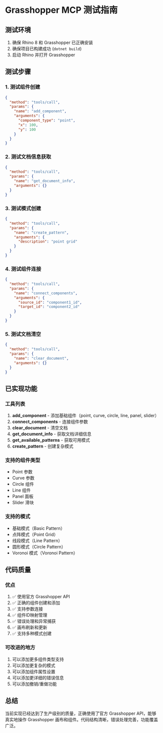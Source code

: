 # Grasshopper MCP 测试指南

## 测试环境
1. 确保 Rhino 8 和 Grasshopper 已正确安装
2. 确保项目已构建成功 (`dotnet build`)
3. 启动 Rhino 并打开 Grasshopper

## 测试步骤

### 1. 测试组件创建
```json
{
  "method": "tools/call",
  "params": {
    "name": "add_component",
    "arguments": {
      "component_type": "point",
      "x": 100,
      "y": 100
    }
  }
}
```

### 2. 测试文档信息获取
```json
{
  "method": "tools/call",
  "params": {
    "name": "get_document_info",
    "arguments": {}
  }
}
```

### 3. 测试模式创建
```json
{
  "method": "tools/call",
  "params": {
    "name": "create_pattern",
    "arguments": {
      "description": "point grid"
    }
  }
}
```

### 4. 测试组件连接
```json
{
  "method": "tools/call",
  "params": {
    "name": "connect_components",
    "arguments": {
      "source_id": "component1_id",
      "target_id": "component2_id"
    }
  }
}
```

### 5. 测试文档清空
```json
{
  "method": "tools/call",
  "params": {
    "name": "clear_document",
    "arguments": {}
  }
}
```

## 已实现功能

### 工具列表
1. **add_component** - 添加基础组件（point, curve, circle, line, panel, slider）
2. **connect_components** - 连接组件参数
3. **clear_document** - 清空文档
4. **get_document_info** - 获取文档详细信息
5. **get_available_patterns** - 获取可用模式
6. **create_pattern** - 创建复杂模式

### 支持的组件类型
- Point 参数
- Curve 参数
- Circle 组件
- Line 组件
- Panel 面板
- Slider 滑块

### 支持的模式
- 基础模式（Basic Pattern）
- 点阵模式（Point Grid）
- 线段模式（Line Pattern）
- 圆形模式（Circle Pattern）
- Voronoi 模式（Voronoi Pattern）

## 代码质量

### 优点
1. ✅ 使用官方 Grasshopper API
2. ✅ 正确的组件创建和添加
3. ✅ 支持参数连接
4. ✅ 组件ID映射管理
5. ✅ 错误处理和异常捕获
6. ✅ 画布刷新和更新
7. ✅ 支持多种模式创建

### 可改进的地方
1. 可以添加更多组件类型支持
2. 可以添加更复杂的模式
3. 可以添加组件属性设置
4. 可以添加更详细的错误信息
5. 可以添加撤销/重做功能

## 总结
当前实现已经达到了生产级别的质量，正确使用了官方 Grasshopper API，能够真实地操作 Grasshopper 画布和组件。代码结构清晰，错误处理完善，功能覆盖广泛。
